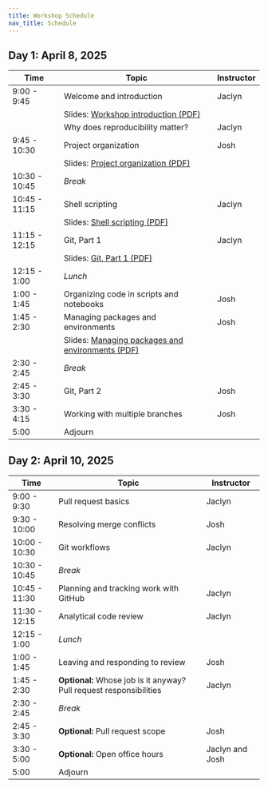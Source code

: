 ```yaml
---
title: Workshop Schedule
nav_title: Schedule
---
```


## Day 1: April 8, 2025

| Time | Topic | Instructor|
|------|-------|-----------|
| 9:00 - 9:45 | Welcome and introduction | Jaclyn |
| | Slides: [Workshop introduction (PDF)](slides/00_workshop-introduction.pdf) | |
|  | Why does reproducibility matter? | Jaclyn |
| 9:45 - 10:30 | Project organization | Josh |
| | Slides: [Project organization (PDF)](slides/02_project-organization.pdf) | |
| 10:30 - 10:45 | _Break_ | |
| 10:45 - 11:15 | Shell scripting | Jaclyn |
|	| Slides: [Shell scripting (PDF)](slides/03_shell-scripting.pdf) | |
| 11:15 - 12:15 | Git, Part 1 | Jaclyn |
| | Slides: [Git, Part 1 (PDF)](slides/04_git-part-1.pdf) | |
| 12:15 - 1:00 | _Lunch_ | |
| 1:00 - 1:45 | Organizing code in scripts and notebooks | Josh |
| 1:45 - 2:30 | Managing packages and environments | Josh |
| | Slides: [Managing packages and environments (PDF)](slides/06_managing-packages-environments.pdf) | |
| 2:30 - 2:45 | _Break_ | |
| 2:45 - 3:30 | Git, Part 2 | Josh |
| 3:30 - 4:15 | Working with multiple branches | Josh |
| 5:00 | Adjourn | |

## Day 2: April 10, 2025

| Time | Topic | Instructor|
|------|-------|-----------|
| 9:00 - 9:30 | Pull request basics | Jaclyn |
| 9:30 - 10:00 | Resolving merge conflicts | Josh |
| 10:00 - 10:30 | Git workflows | Jaclyn |
| 10:30 - 10:45 | _Break_ | |
| 10:45 - 11:30 | Planning and tracking work with GitHub | Jaclyn |
| 11:30 - 12:15 | Analytical code review | Jaclyn |
| 12:15 - 1:00 | _Lunch_ | |
| 1:00 - 1:45 | Leaving and responding to review | Josh |
| 1:45 - 2:30 | **Optional:** Whose job is it anyway? Pull request responsibilities | Jaclyn |
| 2:30 - 2:45 | _Break_ | |
| 2:45 - 3:30 | **Optional:** Pull request scope | Josh |
| 3:30 - 5:00 | **Optional:** Open office hours | Jaclyn and Josh |
| 5:00 | Adjourn | |
